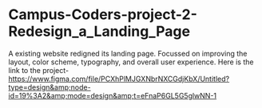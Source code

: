 # Campus-Coders-project-2-Redesign_a_Landing_Page
A existing website redigned its landing page. Focussed on improving the layout, color scheme, typography, and overall user experience. Here is the link to the project- https://www.figma.com/file/PCXhPlMJGXNbrNXCGdjKbX/Untitled?type=design&amp;node-id=19%3A2&amp;mode=design&amp;t=eFnaP6GL5G5glwNN-1
